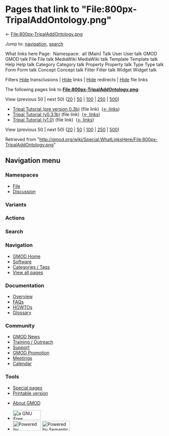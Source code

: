 <div id="mw-page-base" class="noprint">

</div>

<div id="mw-head-base" class="noprint">

</div>

<div id="content" class="mw-body" role="main">

<span id="top"></span>

<div id="mw-js-message" style="display:none;">

</div>



# <span dir="auto">Pages that link to "File:800px-TripalAddOntology.png"</span>

<div id="bodyContent">

<div id="contentSub">

←
[File:800px-TripalAddOntology.png](/wiki/File:800px-TripalAddOntology.png "File:800px-TripalAddOntology.png")

</div>

<div id="jump-to-nav" class="mw-jump">

Jump to: [navigation](#mw-navigation), [search](#p-search)

</div>

<div id="mw-content-text">

What links here Page:  Namespace:  all (Main) Talk User User talk GMOD
GMOD talk File File talk MediaWiki MediaWiki talk Template Template talk
Help Help talk Category Category talk Property Property talk Type Type
talk Form Form talk Concept Concept talk Filter Filter talk Widget
Widget talk

Filters
[Hide](/mediawiki/index.php?title=Special:WhatLinksHere/File:800px-TripalAddOntology.png&hidetrans=1 "Special:WhatLinksHere/File:800px-TripalAddOntology.png")
transclusions \|
[Hide](/mediawiki/index.php?title=Special:WhatLinksHere/File:800px-TripalAddOntology.png&hidelinks=1 "Special:WhatLinksHere/File:800px-TripalAddOntology.png")
links \|
[Hide](/mediawiki/index.php?title=Special:WhatLinksHere/File:800px-TripalAddOntology.png&hideredirs=1 "Special:WhatLinksHere/File:800px-TripalAddOntology.png")
redirects \|
[Hide](/mediawiki/index.php?title=Special:WhatLinksHere/File:800px-TripalAddOntology.png&hideimages=1 "Special:WhatLinksHere/File:800px-TripalAddOntology.png")
file links

The following pages link to
**[File:800px-TripalAddOntology.png](/wiki/File:800px-TripalAddOntology.png "File:800px-TripalAddOntology.png")**:

View (previous 50 \| next 50)
([20](/mediawiki/index.php?title=Special:WhatLinksHere/File:800px-TripalAddOntology.png&limit=20 "Special:WhatLinksHere/File:800px-TripalAddOntology.png")
\|
[50](/mediawiki/index.php?title=Special:WhatLinksHere/File:800px-TripalAddOntology.png&limit=50 "Special:WhatLinksHere/File:800px-TripalAddOntology.png")
\|
[100](/mediawiki/index.php?title=Special:WhatLinksHere/File:800px-TripalAddOntology.png&limit=100 "Special:WhatLinksHere/File:800px-TripalAddOntology.png")
\|
[250](/mediawiki/index.php?title=Special:WhatLinksHere/File:800px-TripalAddOntology.png&limit=250 "Special:WhatLinksHere/File:800px-TripalAddOntology.png")
\|
[500](/mediawiki/index.php?title=Special:WhatLinksHere/File:800px-TripalAddOntology.png&limit=500 "Special:WhatLinksHere/File:800px-TripalAddOntology.png"))

- [Tripal Tutorial (pre version
  0.3b)](/wiki/Tripal_Tutorial_(pre_version_0.3b) "Tripal Tutorial (pre version 0.3b)")
  (file link) ‎ <span class="mw-whatlinkshere-tools">([←
  links](/mediawiki/index.php?title=Special:WhatLinksHere&target=Tripal+Tutorial+%28pre+version+0.3b%29 "Special:WhatLinksHere"))</span>
- [Tripal Tutorial
  (v0.3.1b)](/wiki/Tripal_Tutorial_(v0.3.1b) "Tripal Tutorial (v0.3.1b)")
  (file link) ‎ <span class="mw-whatlinkshere-tools">([←
  links](/mediawiki/index.php?title=Special:WhatLinksHere&target=Tripal+Tutorial+%28v0.3.1b%29 "Special:WhatLinksHere"))</span>
- [Tripal Tutorial
  (v1.0)](/wiki/Tripal_Tutorial_(v1.0) "Tripal Tutorial (v1.0)") (file
  link) ‎ <span class="mw-whatlinkshere-tools">([←
  links](/mediawiki/index.php?title=Special:WhatLinksHere&target=Tripal+Tutorial+%28v1.0%29 "Special:WhatLinksHere"))</span>

View (previous 50 \| next 50)
([20](/mediawiki/index.php?title=Special:WhatLinksHere/File:800px-TripalAddOntology.png&limit=20 "Special:WhatLinksHere/File:800px-TripalAddOntology.png")
\|
[50](/mediawiki/index.php?title=Special:WhatLinksHere/File:800px-TripalAddOntology.png&limit=50 "Special:WhatLinksHere/File:800px-TripalAddOntology.png")
\|
[100](/mediawiki/index.php?title=Special:WhatLinksHere/File:800px-TripalAddOntology.png&limit=100 "Special:WhatLinksHere/File:800px-TripalAddOntology.png")
\|
[250](/mediawiki/index.php?title=Special:WhatLinksHere/File:800px-TripalAddOntology.png&limit=250 "Special:WhatLinksHere/File:800px-TripalAddOntology.png")
\|
[500](/mediawiki/index.php?title=Special:WhatLinksHere/File:800px-TripalAddOntology.png&limit=500 "Special:WhatLinksHere/File:800px-TripalAddOntology.png"))

</div>

<div class="printfooter">

Retrieved from
"<http://gmod.org/wiki/Special:WhatLinksHere/File:800px-TripalAddOntology.png>"

</div>

<div id="catlinks" class="catlinks catlinks-allhidden">

</div>

<div class="visualClear">

</div>

</div>

</div>

<div id="mw-navigation">

## Navigation menu

<div id="mw-head">



<div id="left-navigation">

<div id="p-namespaces" class="vectorTabs" role="navigation"
aria-labelledby="p-namespaces-label">

### Namespaces

- <span id="ca-nstab-image"><a href="/wiki/File:800px-TripalAddOntology.png" accesskey="c"
  title="View the file page [c]">File</a></span>
- <span id="ca-talk"><a
  href="/mediawiki/index.php?title=File_talk:800px-TripalAddOntology.png&amp;action=edit&amp;redlink=1"
  accesskey="t"
  title="Discussion about the content page [t]">Discussion</a></span>

</div>

<div id="p-variants" class="vectorMenu emptyPortlet" role="navigation"
aria-labelledby="p-variants-label">

### 

### Variants[](#)

<div class="menu">

</div>

</div>

</div>

<div id="right-navigation">



<div id="p-cactions" class="vectorMenu emptyPortlet" role="navigation"
aria-labelledby="p-cactions-label">

### Actions[](#)

<div class="menu">

</div>

</div>

<div id="p-search" role="search">

### Search

<div id="simpleSearch">

</div>

</div>

</div>

</div>

<div id="mw-panel">

<div id="p-logo" role="banner">

<a href="/wiki/Main_Page"
style="background-image: url(http://gmod.org/images/GMOD-cogs.png);"
title="Visit the main page"></a>

</div>

<div id="p-Navigation" class="portal" role="navigation"
aria-labelledby="p-Navigation-label">

### Navigation

<div class="body">

- <span id="n-GMOD-Home">[GMOD Home](/wiki/Main_Page)</span>
- <span id="n-Software">[Software](/wiki/GMOD_Components)</span>
- <span id="n-Categories-.2F-Tags">[Categories /
  Tags](/wiki/Categories)</span>
- <span id="n-View-all-pages">[View all
  pages](/wiki/Special:AllPages)</span>

</div>

</div>

<div id="p-Documentation" class="portal" role="navigation"
aria-labelledby="p-Documentation-label">

### Documentation

<div class="body">

- <span id="n-Overview">[Overview](/wiki/Overview)</span>
- <span id="n-FAQs">[FAQs](/wiki/Category:FAQ)</span>
- <span id="n-HOWTOs">[HOWTOs](/wiki/Category:HOWTO)</span>
- <span id="n-Glossary">[Glossary](/wiki/Glossary)</span>

</div>

</div>

<div id="p-Community" class="portal" role="navigation"
aria-labelledby="p-Community-label">

### Community

<div class="body">

- <span id="n-GMOD-News">[GMOD News](/wiki/GMOD_News)</span>
- <span id="n-Training-.2F-Outreach">[Training /
  Outreach](/wiki/Training_and_Outreach)</span>
- <span id="n-Support">[Support](/wiki/Support)</span>
- <span id="n-GMOD-Promotion">[GMOD
  Promotion](/wiki/GMOD_Promotion)</span>
- <span id="n-Meetings">[Meetings](/wiki/Meetings)</span>
- <span id="n-Calendar">[Calendar](/wiki/Calendar)</span>

</div>

</div>

<div id="p-tb" class="portal" role="navigation"
aria-labelledby="p-tb-label">

### Tools

<div class="body">

- <span id="t-specialpages"><a href="/wiki/Special:SpecialPages" accesskey="q"
  title="A list of all special pages [q]">Special pages</a></span>
- <span id="t-print"><a
  href="/mediawiki/index.php?title=Special:WhatLinksHere/File:800px-TripalAddOntology.png&amp;printable=yes"
  rel="alternate" accesskey="p"
  title="Printable version of this page [p]">Printable version</a></span>

</div>

</div>

</div>

</div>

<div id="footer" role="contentinfo">

- <span id="footer-places-about">[About
  GMOD](/wiki/GMOD:About "GMOD:About")</span>

<!-- -->

- <span id="footer-copyrightico">[<img src="http://www.gnu.org/graphics/gfdl-logo-small.png" width="88"
  height="31" alt="a GNU Free Documentation License" />](http://www.gnu.org/licenses/fdl-1.3.html)</span>
- <span id="footer-poweredbyico">[<img src="/mediawiki/skins/common/images/poweredby_mediawiki_88x31.png"
  width="88" height="31" alt="Powered by MediaWiki" />](//www.mediawiki.org/)
  [<img
  src="/mediawiki/extensions/SemanticMediaWiki/includes/../resources/images/smw_button.png"
  width="88" height="31" alt="Powered by Semantic MediaWiki" />](https://www.semantic-mediawiki.org/wiki/Semantic_MediaWiki)</span>

<div style="clear:both">

</div>

</div>
